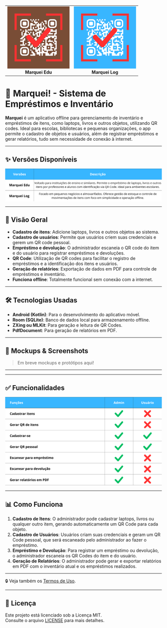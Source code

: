 <div align="center">
  <table>
    <tr>
      <td align="center">
        <img src="docs/mockups_e_outros/Marquei_Logo_Edu.png" alt="Logo do Marquei Edu" width="200"/><br/>
        <strong>Marquei Edu</strong>
      </td>
      <td align="center">
        <img src="docs/mockups_e_outros/Marquei_Logo_Log.png" alt="Logo do Marquei Log" width="200"/><br/>
        <strong>Marquei Log</strong>
      </td>
    </tr>
  </table>
</div>


# 📱 Marquei! - Sistema de Empréstimos e Inventário

**Marquei** é um aplicativo offline para gerenciamento de inventário e empréstimos de itens, como laptops, livros e outros objetos, utilizando QR codes. Ideal para escolas, bibliotecas e pequenas organizações, o app permite o cadastro de objetos e usuários, além de registrar empréstimos e gerar relatórios, tudo sem necessidade de conexão à internet.

---

## ✨ Versões Disponíveis
![Versões do Marquei](docs/mockups_e_outros/Versoes_do_Marquei.png)

---

## 🧠 Visão Geral

- **Cadastro de itens**: Adicione laptops, livros e outros objetos ao sistema.
- **Cadastro de usuários**: Permite que usuários criem suas credenciais e gerem um QR code pessoal.
- **Empréstimo e devolução**: O administrador escaneia o QR code do item e do usuário para registrar empréstimos e devoluções.
- **QR Code**: Utilização de QR codes para facilitar o registro de empréstimos e a identificação dos itens e usuários.
- **Geração de relatórios**: Exportação de dados em PDF para controle de empréstimos e inventário.
- **Funciona offline**: Totalmente funcional sem conexão com a internet.

---

## 🛠️ Tecnologias Usadas

- **Android (Kotlin)**: Para o desenvolvimento do aplicativo móvel.
- **Room (SQLite)**: Banco de dados local para armazenamento offline.
- **ZXing ou MLKit**: Para geração e leitura de QR Codes.
- **PdfDocument**: Para geração de relatórios em PDF.

---

## 📸 Mockups & Screenshots

> Em breve mockups e protótipos aqui!

---


---

## ✅ Funcionalidades

![Funções do Marquei](docs/mockups_e_outros/Funcoes_do_Marquei.png)

---

## 📊 Como Funciona

1. **Cadastro de Itens**: O administrador pode cadastrar laptops, livros ou qualquer outro item, gerando automaticamente um QR Code para cada objeto.
2. **Cadastro de Usuários**: Usuários criam suas credenciais e geram um QR Code pessoal, que será escaneado pelo administrador ao fazer o empréstimo.
3. **Empréstimo e Devolução**: Para registrar um empréstimo ou devolução, o administrador escaneia os QR Codes do item e do usuário.
4. **Geração de Relatórios**: O administrador pode gerar e exportar relatórios em PDF com o inventário atual e os empréstimos realizados.

---

🔒 Veja também os [Termos de Uso](docs/termos.md).

---

## 📝 Licença

Este projeto está licenciado sob a Licença MIT.  
Consulte o arquivo [LICENSE](LICENSE) para mais detalhes.
